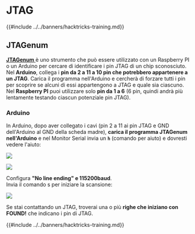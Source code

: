 # JTAG

{{#include ../../banners/hacktricks-training.md}}

## JTAGenum

[**JTAGenum** ](https://github.com/cyphunk/JTAGenum)è uno strumento che può essere utilizzato con un Raspberry PI o un Arduino per cercare di identificare i pin JTAG di un chip sconosciuto.\
Nel **Arduino**, collega i **pin da 2 a 11 a 10 pin che potrebbero appartenere a un JTAG**. Carica il programma nell'Arduino e cercherà di forzare tutti i pin per scoprire se alcuni di essi appartengono a JTAG e quale sia ciascuno.\
Nel **Raspberry PI** puoi utilizzare solo **pin da 1 a 6** (6 pin, quindi andrà più lentamente testando ciascun potenziale pin JTAG).

### Arduino

In Arduino, dopo aver collegato i cavi (pin 2 a 11 ai pin JTAG e GND dell'Arduino al GND della scheda madre), **carica il programma JTAGenum nell'Arduino** e nel Monitor Serial invia un **`h`** (comando per aiuto) e dovresti vedere l'aiuto:

![](<../../images/image (939).png>)

![](<../../images/image (578).png>)

Configura **"No line ending" e 115200baud**.\
Invia il comando s per iniziare la scansione:

![](<../../images/image (774).png>)

Se stai contattando un JTAG, troverai una o più **righe che iniziano con FOUND!** che indicano i pin di JTAG.

{{#include ../../banners/hacktricks-training.md}}
